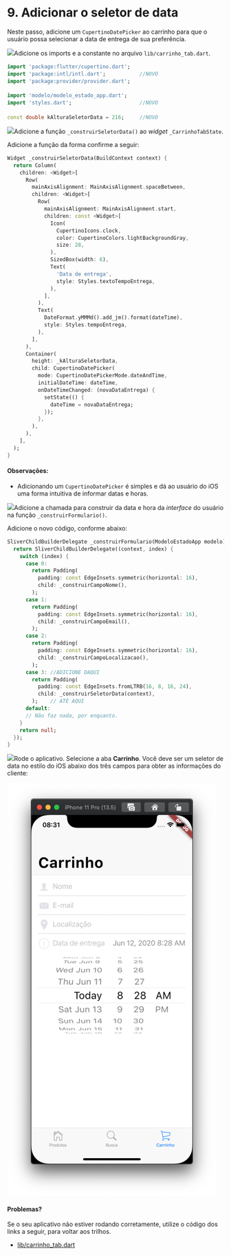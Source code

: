 # 9. Adicionar o seletor de data

Neste passo, adicione um `CupertinoDatePicker` ao carrinho para que o usuário possa selecionar a data de entrega de sua preferência.

![](https://codelabs.developers.google.com/codelabs/first-flutter-app-pt2/img/a3c16fc17be25f6c.png)Adicione os imports e a constante no arquivo `lib/carrinho_tab.dart`.

```dart
import 'package:flutter/cupertino.dart';
import 'package:intl/intl.dart';           //NOVO
import 'package:provider/provider.dart';

import 'modelo/modelo_estado_app.dart';
import 'styles.dart';                      //NOVO

const double kAlturaSeletorData = 216;     //NOVO
```

![](https://codelabs.developers.google.com/codelabs/first-flutter-app-pt2/img/a3c16fc17be25f6c.png)Adicione a função `_construirSeletorData()` ao _widget_ `_CarrinhoTabState`.

Adicione a função da forma confirme a seguir:

```dart
Widget _construirSeletorData(BuildContext context) {
  return Column(
    children: <Widget>[
      Row(
        mainAxisAlignment: MainAxisAlignment.spaceBetween,
        children: <Widget>[
          Row(
            mainAxisAlignment: MainAxisAlignment.start,
            children: const <Widget>[
              Icon(
                CupertinoIcons.clock,
                color: CupertinoColors.lightBackgroundGray,
                size: 28,
              ),
              SizedBox(width: 6),
              Text(
                'Data de entrega',
                style: Styles.textoTempoEntrega,
              ),
            ],
          ),
          Text(
            DateFormat.yMMMd().add_jm().format(dateTime),
            style: Styles.tempoEntrega,
          ),
        ],
      ),
      Container(
        height: _kAlturaSeletorData,
        child: CupertinoDatePicker(
          mode: CupertinoDatePickerMode.dateAndTime,
          initialDateTime: dateTime,
          onDateTimeChanged: (novaDataEntrega) {
            setState(() {
              dateTime = novaDataEntrega;
            });
          },
        ),
      ),
    ],
  );
}
```

#### Observações:

* Adicionando um `CupertinoDatePicker` é simples e dá ao usuário do iOS uma forma intuitiva de informar datas e horas.

![](https://codelabs.developers.google.com/codelabs/first-flutter-app-pt2/img/a3c16fc17be25f6c.png)Adicione a chamada para construir da data e hora da _interface_ do usuário na função `_construirFormulario()`.

Adicione o novo código, conforme abaixo:

```dart
SliverChildBuilderDelegate _construirFormulario(ModeloEstadoApp modelo) {
  return SliverChildBuilderDelegate((context, index) {
    switch (index) {
      case 0:
        return Padding(
          padding: const EdgeInsets.symmetric(horizontal: 16),
          child: _construirCampoNome(),
        );
      case 1:
        return Padding(
          padding: const EdgeInsets.symmetric(horizontal: 16),
          child: _construirCampoEmail(),
        );
      case 2:
        return Padding(
          padding: const EdgeInsets.symmetric(horizontal: 16),
          child: _construirCampoLocalizacao(),
        );
      case 3: //ADICIONE DAQUI
        return Padding(
          padding: const EdgeInsets.fromLTRB(16, 8, 16, 24),
          child: _construirSeletorData(context),
        );    // ATÉ AQUI
      default:
      // Não faz nada, por enquanto.
    }
    return null;
  });
}
```

![](https://codelabs.developers.google.com/codelabs/first-flutter-app-pt2/img/a3c16fc17be25f6c.png)Rode o aplicativo. Selecione a aba **Carrinho**. Você deve ser um seletor de data no estilo do iOS abaixo dos três campos para obter as informações do cliente:

![](../.gitbook/assets/lab5_step9.png)

#### Problemas?

Se o seu aplicativo não estiver rodando corretamente, utilize o código dos links a seguir, para voltar aos trilhos.‌

* [lib/carrinho\_tab.dart](https://github.com/ivanwhm/flutter_codelabs_lab5/blob/8dec4f3cd6a5e0ec8f1d18a70bdef02afd9dd923/lib/carrinho_tab.dart)

